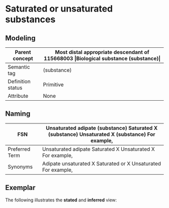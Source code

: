 # Saturated or unsaturated substances

## Modeling

| Parent concept    | Most distal appropriate descendant of 115668003 \|Biological substance (substance)\| |
| ----------------- | ------------------------------------------------------------------------------------ |
| Semantic tag      | (substance)                                                                          |
| Definition status | Primitive                                                                            |
| Attribute         | None                                                                                 |

## Naming

| FSN            | Unsaturated adipate (substance) Saturated X (substance) Unsaturated X (substance) For example, |
| -------------- | ---------------------------------------------------------------------------------------------- |
| Preferred Term | Unsaturated adipate Saturated X Unsaturated X For example,                                     |
| Synonyms       | Adipate unsaturated X Saturated or X Unsaturated For example,                                  |

## Exemplar

The following illustrates the **stated** and **inferred** view:

<figure><img src="../../../../../../authoring/substance/images/174691570.png" alt=""><figcaption></figcaption></figure>
